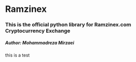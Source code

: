 # Ramzinex
### This is the official python library for Ramzinex.com Cryptocurrency Exchange
##### Author: Mohammadreza Mirzaei
this is a test 